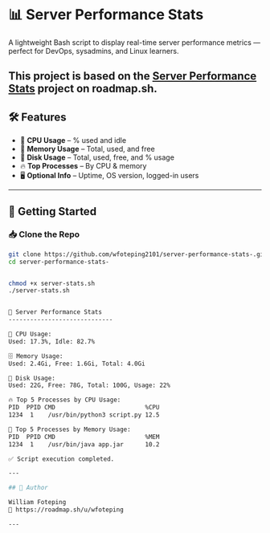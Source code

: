 # 📊 Server Performance Stats

A lightweight Bash script to display real-time server performance metrics — perfect for DevOps, sysadmins, and Linux learners.

This project is based on the [Server Performance Stats](https://roadmap.sh/devops-projects/server-performance-stats) project on roadmap.sh.
---

## 🛠️ Features

- 🧠 **CPU Usage** – % used and idle  
- 💾 **Memory Usage** – Total, used, and free  
- 💽 **Disk Usage** – Total, used, free, and % usage  
- 🔥 **Top Processes** – By CPU & memory  
- 🖥️ **Optional Info** – Uptime, OS version, logged-in users  

---

## 🚀 Getting Started

### 📥 Clone the Repo

```bash
git clone https://github.com/wfoteping2101/server-performance-stats-.git
cd server-performance-stats-


chmod +x server-stats.sh
./server-stats.sh


🔧 Server Performance Stats
-----------------------------

🧠 CPU Usage:
Used: 17.3%, Idle: 82.7%

🗄️ Memory Usage:
Used: 2.4Gi, Free: 1.6Gi, Total: 4.0Gi

💽 Disk Usage:
Used: 22G, Free: 78G, Total: 100G, Usage: 22%

🔥 Top 5 Processes by CPU Usage:
PID  PPID CMD                         %CPU
1234  1    /usr/bin/python3 script.py 12.5

💾 Top 5 Processes by Memory Usage:
PID  PPID CMD                         %MEM
1234  1    /usr/bin/java app.jar      10.2

✅ Script execution completed.

---

## 🧠 Author

William Foteping
📍 https://roadmap.sh/u/wfoteping

---
